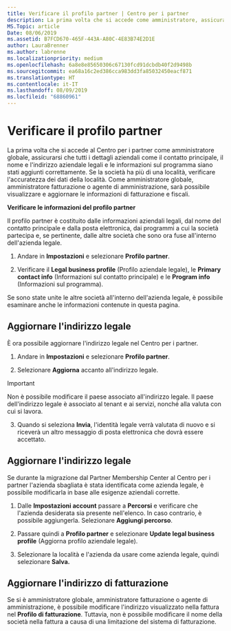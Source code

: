 ```yaml
---
title: Verificare il profilo partner | Centro per i partner
description: La prima volta che si accede come amministratore, assicurarsi che i dettagli di supporto siano corretti, registrare le esenzioni fiscali se appropriato e controllare le informazioni sul contatto nei profili.
MS.Topic: article
Date: 08/06/2019
ms.assetid: B7FCD670-465F-443A-A80C-4E83B74E2D1E
author: LauraBrenner
ms.author: labrenne
ms.localizationpriority: medium
ms.openlocfilehash: 6a8e8e85650306c67130fcd91dcbdb40f2d9498b
ms.sourcegitcommit: ea68a16c2ed386cca983dd3fa85032450eacf871
ms.translationtype: HT
ms.contentlocale: it-IT
ms.lasthandoff: 08/09/2019
ms.locfileid: "68860961"
---
```

# <a name="verify-your-partner-profile"></a>Verificare il profilo partner

La prima volta che si accede al Centro per i partner come amministratore globale, assicurarsi che tutti i dettagli aziendali come il contatto principale, il nome e l'indirizzo aziendale legali e le informazioni sul programma siano stati aggiunti correttamente. Se la società ha più di una località, verificare l'accuratezza dei dati della località. Come amministratore globale, amministratore fatturazione o agente di amministrazione, sarà possibile visualizzare e aggiornare le informazioni di fatturazione e fiscali. 

**Verificare le informazioni del profilo partner**

Il profilo partner è costituito dalle informazioni aziendali legali, dal nome del contatto principale e dalla posta elettronica, dai programmi a cui la società partecipa e, se pertinente, dalle altre società che sono ora fuse all'interno dell'azienda legale.

1.  Andare in **Impostazioni** e selezionare **Profilo partner**.

2.  Verificare il **Legal business profile** (Profilo aziendale legale), le **Primary contact info** (Informazioni sul contatto principale) e le **Program info** (Informazioni sul programma).

Se sono state unite le altre società all'interno dell'azienda legale, è possibile esaminare anche le informazioni contenute in questa pagina.

## <a name="update-your-legal-address"></a>Aggiornare l'indirizzo legale

È ora possibile aggiornare l'indirizzo legale nel Centro per i partner.

1. Andare in **Impostazioni** e selezionare **Profilo partner**. 

2. Selezionare **Aggiorna** accanto all'indirizzo legale. 

>[!Important]
>Non è possibile modificare il paese associato all'indirizzo legale. Il paese dell'indirizzo legale è associato al tenant e ai servizi, nonché alla valuta con cui si lavora. 

3. Quando si seleziona **Invia**, l'identità legale verrà valutata di nuovo e si riceverà un altro messaggio di posta elettronica che dovrà essere accettato.

## <a name="update-legal-business"></a>Aggiornare l'indirizzo legale

Se durante la migrazione dal Partner Membership Center al Centro per i partner l'azienda sbagliata è stata identificata come azienda legale, è possibile modificarla in base alle esigenze aziendali corrette.

1. Dalle **Impostazioni account** passare a **Percorsi** e verificare che l'azienda desiderata sia presente nell'elenco. In caso contrario, è possibile aggiungerla. Selezionare **Aggiungi percorso**.

2.  Passare quindi a **Profilo partner** e selezionare **Update legal business profile** (Aggiorna profilo aziendale legale).

3.  Selezionare la località e l'azienda da usare come azienda legale, quindi selezionare **Salva.**

## <a name="update-your-billing-address"></a>Aggiornare l'indirizzo di fatturazione

Se si è amministratore globale, amministratore fatturazione o agente di amministrazione, è possibile modificare l'indirizzo visualizzato nella fattura nel **Profilo di fatturazione**. Tuttavia, non è possibile modificare il nome della società nella fattura a causa di una limitazione del sistema di fatturazione.

 


